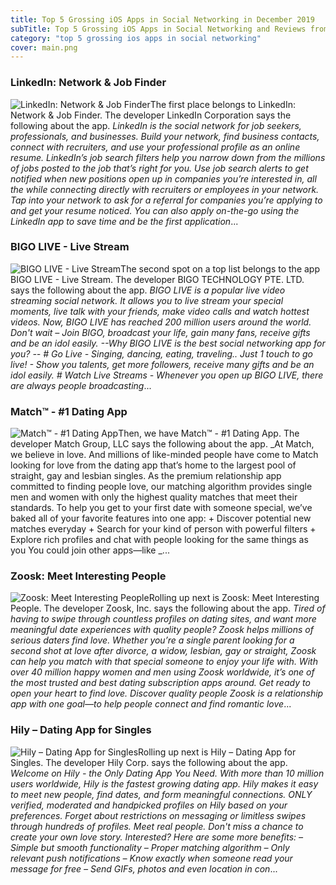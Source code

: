 ```yaml
---
title: Top 5 Grossing iOS Apps in Social Networking in December 2019
subTitle: Top 5 Grossing iOS Apps in Social Networking and Reviews from the AppStore in December 2019.
category: "top 5 grossing ios apps in social networking"
cover: main.png
---
```


### LinkedIn: Network & Job Finder

![LinkedIn: Network & Job Finder](https://is3-ssl.mzstatic.com/image/thumb/Purple113/v4/c8/8e/b1/c88eb1cb-d32f-2d28-e7db-2f1d911a7a70/AppIcon-0-1x_U007emarketing-0-0-GLES2_U002c0-512MB-sRGB-0-0-0-85-220-0-0-0-6.png/100x100bb.png)The first place belongs to LinkedIn: Network & Job Finder. The developer LinkedIn Corporation says the following about the app. _LinkedIn is the social network for job seekers, professionals, and businesses. Build your network, find business contacts, connect with recruiters, and use your professional profile as an online resume.  LinkedIn’s job search filters help you narrow down from the millions of jobs posted to the job that’s right for you. Use job search alerts to get notified when new positions open up in companies you’re interested in, all the while connecting directly with recruiters or employees in your network. Tap into your network to ask for a referral for companies you’re applying to and get your resume noticed. You can also apply on-the-go using the LinkedIn app to save time and be the first application_...

### BIGO LIVE - Live Stream

![BIGO LIVE - Live Stream](https://is1-ssl.mzstatic.com/image/thumb/Purple113/v4/5e/de/65/5ede6522-1e16-bfb4-dd3b-58c8dd295d97/AppIcon-0-1x_U007emarketing-0-0-85-220-0-10.png/100x100bb.png)The second spot on a top list belongs to the app BIGO LIVE - Live Stream. The developer BIGO TECHNOLOGY PTE. LTD. says the following about the app. _BIGO LIVE is a popular live video streaming social network. It allows you to live stream your special moments, live talk with your friends, make video calls and watch hottest videos.   Now, BIGO LIVE has reached 200 million users around the world.   Don't wait – Join BIGO, broadcast your life, gain many fans, receive gifts and be an idol easily.     --Why BIGO LIVE is the best social networking app for you?  --  # Go Live - Singing, dancing, eating, traveling.. Just 1 touch to go live! - Show you talents, get more followers, receive many gifts and be an idol easily.   # Watch Live Streams - Whenever you open up BIGO LIVE, there are always people broadcasting_...

### Match™ - #1 Dating App

![Match™ - #1 Dating App](https://is5-ssl.mzstatic.com/image/thumb/Purple113/v4/40/6c/57/406c574a-e85a-1b6f-83e4-990873f6bce4/AppIcon-0-0-1x_U007emarketing-0-0-0-7-0-0-sRGB-0-0-0-GLES2_U002c0-512MB-85-220-0-0.png/100x100bb.png)Then, we have Match™ - #1 Dating App. The developer Match Group, LLC says the following about the app. _At Match, we believe in love. And millions of like-minded people have come to Match looking for love from the dating app that’s home to the largest pool of straight, gay and lesbian singles.  As the premium relationship app committed to finding people love, our matching algorithm provides single men and women with only the highest quality matches that meet their standards.   To help you get to your first date with someone special, we’ve baked all of your favorite features into one app: + Discover potential new matches everyday + Search for your kind of person with powerful filters + Explore rich profiles and chat with people looking for the same things as you  You could join other apps—like _...

### Zoosk: Meet Interesting People

![Zoosk: Meet Interesting People](https://is5-ssl.mzstatic.com/image/thumb/Purple113/v4/99/28/c7/9928c7ab-0a5c-fa0b-7245-a6c2779d2926/AppIcon-0-1x_U007emarketing-0-0-GLES2_U002c0-512MB-sRGB-0-0-0-85-220-0-0-0-10.png/100x100bb.png)Rolling up next is Zoosk: Meet Interesting People. The developer Zoosk, Inc. says the following about the app. _Tired of having to swipe through countless profiles on dating sites, and want more meaningful date experiences with quality people? Zoosk helps millions of serious daters find love. Whether you’re a single parent looking for a second shot at love after divorce, a widow, lesbian, gay or straight, Zoosk can help you match with that special someone to enjoy your life with.  With over 40 million happy women and men using Zoosk worldwide, it’s one of the most trusted and best dating subscription apps around. Get ready to open your heart to find love.  Discover quality people Zoosk is a relationship app with one goal—to help people connect and find romantic love_...

### Hily – Dating App for Singles

![Hily – Dating App for Singles](https://is1-ssl.mzstatic.com/image/thumb/Purple123/v4/18/80/b0/1880b065-6fcb-1995-5bc7-84c9cd62bc98/AppIcon-0-0-1x_U007emarketing-0-0-0-5-0-0-sRGB-0-0-0-GLES2_U002c0-512MB-85-220-0-0.png/100x100bb.png)Rolling up next is Hily – Dating App for Singles. The developer Hily Corp. says the following about the app. _Welcome on Hily - the Only Dating App You Need.   With more than 10 million users worldwide, Hily is the fastest growing dating app.  Hily makes it easy to meet new people, find dates, and form meaningful connections.  ONLY verified, moderated and handpicked profiles on Hily based on your preferences. Forget about restrictions on messaging or limitless swipes through hundreds of profiles. Meet real people. Don't miss a chance to create your own love story.  Interested? Here are some more benefits:  – Simple but smooth functionality – Proper matching algorithm – Only relevant push notifications – Know exactly when someone read your message for free – Send GIFs, photos and even location in con_...

